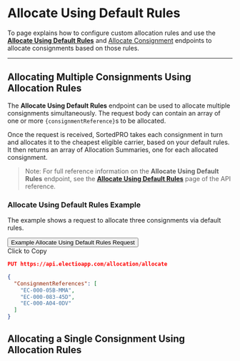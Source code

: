 # Allocate Using Default Rules

To page explains how to configure custom allocation rules and use the **[Allocate Using Default Rules](https://docs.electioapp.com/#/api/AllocateUsingDefaultRules)**  and [Allocate Consignment](https://docs.electioapp.com/#/api/AllocateConsignment) endpoints to allocate consignments based on those rules.

---

## Allocating Multiple Consignments Using Allocation Rules

The **Allocate Using Default Rules** endpoint can be used to allocate multiple consignments simultaneously. The request body can contain an array of one or more `{consignmentReference}`s to be allocated. 

Once the request is received, SortedPRO takes each consignment in turn and allocates it to the cheapest eligible carrier, based on your default rules. It then returns an array of Allocation Summaries, one for each allocated consignment. 

> <span class="note-header">Note:</span>
>  For full reference information on the <strong>Allocate Using Default Rules</strong> endpoint, see the <strong><a href="https://docs.electioapp.com/#/api/AllocateUsingDefaultRules">Allocate Using Default Rules</a></strong> page of the API reference. 

### Allocate Using Default Rules Example

The example shows a request to allocate three consignments via default rules. 

<div class="tab">
    <button class="staticTabButton">Example Allocate Using Default Rules Request</button>
    <div class="copybutton" onclick="CopyToClipboard('allocationUDRRequest')">Click to Copy</div>
</div>

<div id="allocationUDRRequest" class="staticTabContent" onclick="CopyToClipboard('allocationUDRRequest')">

```json
PUT https://api.electioapp.com/allocation/allocate

{
  "ConsignmentReferences": [
    "EC-000-05B-MMA",
    "EC-000-083-45D",
    "EC-000-A04-0DV"
  ]
}
```

</div>

## Allocating a Single Consignment Using Allocation Rules



<script src="../../scripts/requesttabs.js"></script>
<script src="../../scripts/responsetabs.js"></script>
<script src="../../scripts/copy.js"></script>